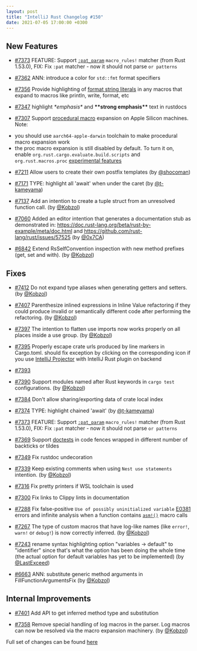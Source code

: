 ```yaml
---
layout: post
title: "IntelliJ Rust Changelog #150"
date: 2021-07-05 17:00:00 +0300
---
```



## New Features

* [#7373] FEATURE: Support [`:pat_param`](https://blog.rust-lang.org/2021/05/11/edition-2021.html#or-patterns-in-macro_rules) `macro_rules!` matcher (from Rust 1.53.0), FIX: Fix `:pat` matcher - now it should not parse `or patterns`

* [#7362] ANN: introduce a color for `std::fmt` format specifiers

* [#7356] Provide highlighting of [format string literals](https://doc.rust-lang.org/std/fmt/) in any macros that expand to macros like println, write, format, etc

* [#7347] highlight *\*emphasis\** and **\*\*strong emphasis\*\*** text in rustdocs

* [#7307] Support [procedural macro](https://doc.rust-lang.org/reference/procedural-macros.html) expansion on Apple Silicon machines. Note:
- you should use `aarch64-apple-darwin` toolchain to make procedural macro expansion work
- the proc macro expansion is still disabled by default. To turn it on, enable `org.rust.cargo.evaluate.build.scripts` and `org.rust.macros.proc` [experimental features](https://plugins.jetbrains.com/plugin/8182-rust/docs/rust-faq.html#experimental-features)

* [#7211] Allow users to create their own postfix templates (by [@shocoman])

* [#7171] TYPE: highlight all 'await' when under the caret (by [@t-kameyama])

* [#7137] Add an intention to create a tuple struct from an unresolved function call. (by [@Kobzol])

* [#7060] Added an editor intention that generates a documentation stub as demonstrated in: https://doc.rust-lang.org/beta/rust-by-example/meta/doc.html and https://github.com/rust-lang/rust/issues/57525 (by [@0x7CA])

* [#6842] Extend RsSelfConvention inspection with new method prefixes (get, set and with). (by [@Kobzol])

## Fixes

* [#7412] Do not expand type aliases when generating getters and setters. (by [@Kobzol])

* [#7407] Parenthesize inlined expressions in Inline Value refactoring if they could produce invalid or semantically different code after performing the refactoring. (by [@Kobzol])

* [#7397] The intention to flatten use imports now works properly on all places inside a use group. (by [@Kobzol])

* [#7395] Properly escape crate urls produced by line markers in Cargo.toml. should fix exception by clicking on the corresponding icon if you use [IntelliJ Projector](https://blog.jetbrains.com/blog/2021/03/11/projector-is-out/) with IntelliJ Rust plugin on backend

* [#7393] 

* [#7390] Support modules named after Rust keywords in `cargo test` configurations. (by [@Kobzol])

* [#7384] Don't allow sharing/exporting data of crate local index

* [#7374] TYPE: highlight chained 'await' (by [@t-kameyama])

* [#7373] FEATURE: Support [`:pat_param`](https://blog.rust-lang.org/2021/05/11/edition-2021.html#or-patterns-in-macro_rules) `macro_rules!` matcher (from Rust 1.53.0), FIX: Fix `:pat` matcher - now it should not parse `or patterns`

* [#7369] Support [doctests](https://doc.rust-lang.org/rustdoc/documentation-tests.html) in code fences wrapped in different number of backticks or tildes

* [#7349] Fix rustdoc undecoration

* [#7339] Keep existing comments when using `Nest use statements` intention. (by [@Kobzol])

* [#7316] Fix pretty printers if WSL toolchain is used

* [#7300] Fix links to Clippy lints in documentation

* [#7288] Fix false-positive `Use of possibly uninitialized variable` [E0381](https://doc.rust-lang.org/error-index.html#E0381) errors and infinite analysis when a function contains [`asm!()`](https://github.com/rust-lang/rfcs/blob/master/text/2873-inline-asm.md) macro calls

* [#7267] The type of custom macros that have log-like names (like `error!`, `warn!` or `debug!`) is now correctly inferred. (by [@Kobzol])

* [#7243] rename syntax highlighting option "variables -> default" to "identifier" since that's what the option has been doing the whole time (the actual option for default variables has yet to be implemented) (by [@LastExceed])

* [#6663] ANN: substitute generic method arguments in FillFunctionArgumentsFix (by [@Kobzol])

## Internal Improvements

* [#7401] Add API to get inferred method type and substitution

* [#7358] Remove special handling of log macros in the parser. Log macros can now be resolved via the macro expansion machinery. (by [@Kobzol])

Full set of changes can be found [here](https://github.com/intellij-rust/intellij-rust/milestone/58?closed=1)

[@0x7CA]: https://github.com/0x7CA
[@Kobzol]: https://github.com/Kobzol
[@LastExceed]: https://github.com/LastExceed
[@shocoman]: https://github.com/shocoman
[@t-kameyama]: https://github.com/t-kameyama

[#6663]: https://github.com/intellij-rust/intellij-rust/pull/6663
[#6842]: https://github.com/intellij-rust/intellij-rust/pull/6842
[#7060]: https://github.com/intellij-rust/intellij-rust/pull/7060
[#7137]: https://github.com/intellij-rust/intellij-rust/pull/7137
[#7171]: https://github.com/intellij-rust/intellij-rust/pull/7171
[#7211]: https://github.com/intellij-rust/intellij-rust/pull/7211
[#7243]: https://github.com/intellij-rust/intellij-rust/pull/7243
[#7267]: https://github.com/intellij-rust/intellij-rust/pull/7267
[#7288]: https://github.com/intellij-rust/intellij-rust/pull/7288
[#7300]: https://github.com/intellij-rust/intellij-rust/pull/7300
[#7307]: https://github.com/intellij-rust/intellij-rust/pull/7307
[#7316]: https://github.com/intellij-rust/intellij-rust/pull/7316
[#7339]: https://github.com/intellij-rust/intellij-rust/pull/7339
[#7347]: https://github.com/intellij-rust/intellij-rust/pull/7347
[#7349]: https://github.com/intellij-rust/intellij-rust/pull/7349
[#7356]: https://github.com/intellij-rust/intellij-rust/pull/7356
[#7358]: https://github.com/intellij-rust/intellij-rust/pull/7358
[#7362]: https://github.com/intellij-rust/intellij-rust/pull/7362
[#7369]: https://github.com/intellij-rust/intellij-rust/pull/7369
[#7373]: https://github.com/intellij-rust/intellij-rust/pull/7373
[#7374]: https://github.com/intellij-rust/intellij-rust/pull/7374
[#7384]: https://github.com/intellij-rust/intellij-rust/pull/7384
[#7390]: https://github.com/intellij-rust/intellij-rust/pull/7390
[#7393]: https://github.com/intellij-rust/intellij-rust/pull/7393
[#7395]: https://github.com/intellij-rust/intellij-rust/pull/7395
[#7397]: https://github.com/intellij-rust/intellij-rust/pull/7397
[#7401]: https://github.com/intellij-rust/intellij-rust/pull/7401
[#7407]: https://github.com/intellij-rust/intellij-rust/pull/7407
[#7412]: https://github.com/intellij-rust/intellij-rust/pull/7412

